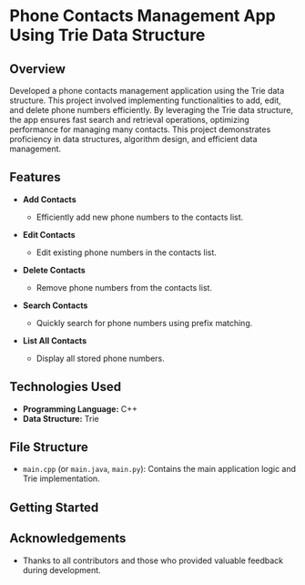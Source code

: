 # Phone Contacts Management App Using Trie Data Structure

## Overview

Developed a phone contacts management application using the Trie data structure. This project involved implementing functionalities to add, edit, and delete phone numbers efficiently. By leveraging the Trie data structure, the app ensures fast search and retrieval operations, optimizing performance for managing many contacts. This project demonstrates proficiency in data structures, algorithm design, and efficient data management.

## Features

- **Add Contacts**
  - Efficiently add new phone numbers to the contacts list.
  
- **Edit Contacts**
  - Edit existing phone numbers in the contacts list.
  
- **Delete Contacts**
  - Remove phone numbers from the contacts list.
  
- **Search Contacts**
  - Quickly search for phone numbers using prefix matching.
  
- **List All Contacts**
  - Display all stored phone numbers.

## Technologies Used

- **Programming Language:** C++
- **Data Structure:** Trie

## File Structure

- `main.cpp` (or `main.java`, `main.py`): Contains the main application logic and Trie implementation.

## Getting Started

## Acknowledgements

- Thanks to all contributors and those who provided valuable feedback during development.
